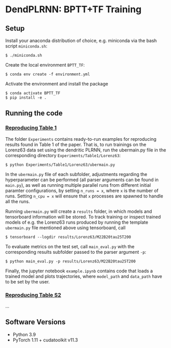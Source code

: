 # **DendPLRNN: BPTT+TF Training**

## Setup
Install your anaconda distribution of choice, e.g. miniconda via the bash
script ```miniconda.sh```:
```
$ ./miniconda.sh
```
Create the local environment `BPTT_TF`:
```
$ conda env create -f environment.yml
```
Activate the environment and install the package
```
$ conda activate BPTT_TF
$ pip install -e .
```

## Running the code
### <u>Reproducing Table 1</u>
The folder `Experiments` contains ready-to-run examples for reproducing results found in Table 1 of the paper. That is, to run trainings on the Lorenz63 data set using the dendritic PLRNN, run the ubermain.py file in the corresponding directory `Experiments/Table1/Lorenz63`:
```
$ python Experiments/Table1/Lorenz63/ubermain.py
```
In the `ubermain.py` file of each subfolder, adjustments regarding the hyperparameter can be performed (all parser arguments can be found in `main.py`), as well as running multiple parallel runs from different initial paramter configurations, by setting `n_runs = x`, where `x` is the number of runs. Setting `n_cpu = x` will ensure that `x` processes are spawned to handle all the runs.

Running `ubermain.py` will create a `results` folder, in which models and tensorboard information will be stored. To track training or inspect trained models of e.g. the Lorenz63 runs produced by running the template `ubermain.py` file mentioned above using tensorboard, call 
```
$ tensorboard --logdir results/Lorenz63/M22B20tau25T200
```

To evaluate metrics on the test set, call `main_eval.py` with the corresponding results subfolder passed to the parser argument `-p`:
```
$ python main_eval.py -p results/Lorenz63/M22B20tau25T200
```

Finally, the jupyter notebook `example.ipynb` contains code that loads a trained model and plots trajectories, where `model_path` and `data_path` have to be set by the user.

### <u>Reproducing Table S2</u>
...



## Software Versions
* Python 3.9
* PyTorch 1.11 + cudatoolkit v11.3
